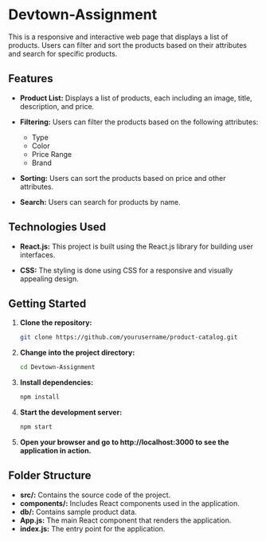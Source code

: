 # Devtown-Assignment

This is a responsive and interactive web page that displays a list of products. Users can filter and sort the products based on their attributes and search for specific products.

## Features
- **Product List:** Displays a list of products, each including an image, title, description, and price.

- **Filtering:** Users can filter the products based on the following attributes:
  - Type
  - Color
  - Price Range
  - Brand

- **Sorting:** Users can sort the products based on price and other attributes.

- **Search:** Users can search for products by name.

## Technologies Used
- **React.js:** This project is built using the React.js library for building user interfaces.

- **CSS:** The styling is done using CSS for a responsive and visually appealing design.

## Getting Started
1. **Clone the repository:**
   ```bash
   git clone https://github.com/yourusername/product-catalog.git


2. **Change into the project directory:**
   ```bash
   cd Devtown-Assignment

3. **Install dependencies:**
   ```bash
   npm install

4. **Start the development server:**
    ```bash
   npm start

5. **Open your browser and go to http://localhost:3000 to see the application in action.**

## Folder Structure
  - **src/:** Contains the source code of the project.
  - **components/:** Includes React components used in the application.
  - **db/:** Contains sample product data.
  - **App.js:** The main React component that renders the application.
  - **index.js:** The entry point for the application.


